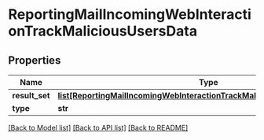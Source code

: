 # ReportingMailIncomingWebInteractionTrackMaliciousUsersData

## Properties
Name | Type | Description | Notes
------------ | ------------- | ------------- | -------------
**result_set** | [**list[ReportingMailIncomingWebInteractionTrackMaliciousUsersDataResultSet]**](ReportingMailIncomingWebInteractionTrackMaliciousUsersDataResultSet.md) |  | [optional] 
**type** | **str** |  | [optional] 

[[Back to Model list]](../README.md#documentation-for-models) [[Back to API list]](../README.md#documentation-for-api-endpoints) [[Back to README]](../README.md)

